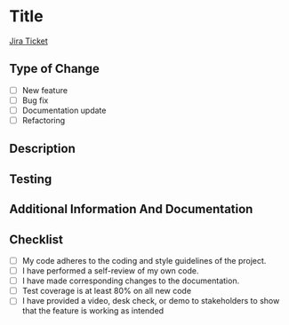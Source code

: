 # Title

[Jira Ticket](https://aplaceformom.atlassian.net/browse/LP-XXXX)

<!-- Provide a succinct and descriptive title for the pull request, following the rules for a
[Conventional Commit](https://www.conventionalcommits.org/en/v1.0.0/) -->

## Type of Change

- [ ] New feature
- [ ] Bug fix
- [ ] Documentation update
- [ ] Refactoring

## Description

<!-- Provide a detailed explanation of the changes you have made. Include the reasons behind these
changes and any relevant context. Link any related issues.] -->

## Testing

<!-- Detail the testing you have performed to ensure that these changes function as intended.
Include information about any added tests. -->

## Additional Information And Documentation

<!-- Any additional information that reviewers should be aware of. -->

## Checklist

- [ ] My code adheres to the coding and style guidelines of the project.
- [ ] I have performed a self-review of my own code.
- [ ] I have made corresponding changes to the documentation.
- [ ] Test coverage is at least 80% on all new code
- [ ] I have provided a video, desk check, or demo to stakeholders to show that the feature is working as intended
